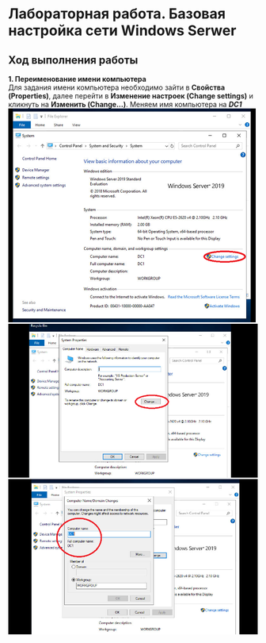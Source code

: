 # Лабораторная работа. Базовая настройка сети Windows Serwer
## Ход выполнения работы
**1. Переименование имени компьютера**  
Для задания имени компьютера необходимо зайти в **Cвойства (Properties)**, далее перейти в **Изменение настроек (Change settings)** и кликнуть на **Изменить (Change...)**. Меняем имя компьютера на ***DC1***
![](pic/DC1_1.png)  
![](pic/DC1_2.png)  
![](pic/DC1_3.png) 

